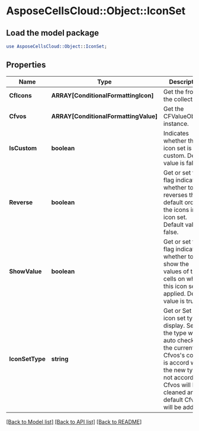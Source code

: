 # AsposeCellsCloud::Object::IconSet 

## Load the model package
```perl
use AsposeCellsCloud::Object::IconSet;
```

## Properties
Name | Type | Description | Notes
------------ | ------------- | ------------- | -------------
**CfIcons** | **ARRAY[ConditionalFormattingIcon]** | Get the from the collection  |
**Cfvos** | **ARRAY[ConditionalFormattingValue]** | Get the CFValueObjects instance.  |
**IsCustom** | **boolean** | Indicates whether the icon set is custom.            Default value is false.  |
**Reverse** | **boolean** | Get or set the flag indicating whether to reverses the default order of the icons in this icon set.            Default value is false.  |
**ShowValue** | **boolean** | Get or set the flag indicating whether to show the values of the cells on which this icon set is applied.            Default value is true.  |
**IconSetType** | **string** | Get or Set the icon set type to display.  Setting the type will auto check   if the current Cfvos's count is accord with the new type. If not accord,   old Cfvos will be cleaned and default Cfvos will be added.             |  

[[Back to Model list]](../README.md#documentation-for-models) [[Back to API list]](../README.md#documentation-for-api-endpoints) [[Back to README]](../README.md)

